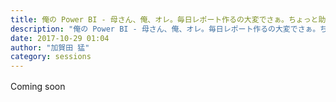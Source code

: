 ```yaml
---
title: 俺の Power BI - 母さん、俺、オレ。毎日レポート作るの大変でさぁ。ちょっと助けてくんない？-
description: "俺の Power BI - 母さん、俺、オレ。毎日レポート作るの大変でさぁ。ちょっと助けてくんない？-"
date: 2017-10-29 01:04
author: "加賀田 猛"
category: sessions
---
```

Coming soon　